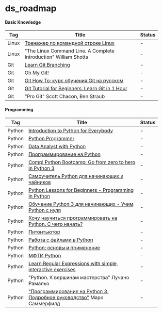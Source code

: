 # ds_roadmap

#### Basic Knowledge 
| Tag | Title | Status |
| --- | --- | --- |
| Linux | [Тренажер по командной строке Linux](https://web.mit.edu/mprat/Public/web/Terminus/Web/main.html) | - | 
| Linux | "The Linux Command Line. A Complete Introduction" William Shotts| - |
| Git | [Learn Git Branching](https://learngitbranching.js.org/?locale=ru_RU) | - | 
| Git | [Oh My Git!](https://blinry.itch.io/oh-my-git) | - |
| Git | [Git How To: курс обучения Git на русском](https://githowto.com/ru) | - |
| Git | [Git Tutorial for Beginners: Learn Git in 1 Hour](https://m.youtube.com/watch?v=8JJ101D3knE) | - |
| Git | "Pro Git" Scott Chacon, Ben Straub | - |

#### Programming
| Tag | Title | Status |
| --- | --- | --- |
| Python | [Introduction to Python for Everybody](https://www.freecodecamp.org/learn/scientific-computing-with-python/python-for-everybody/) | - |
| Python | [Python Programmer](https://www.datacamp.com/tracks/python-programmer) | - |
| Python | [Data Analyst with Python](https://app.datacamp.com/learn/career-tracks/data-analyst-with-python) | - |
| Python | [Программирование на Python]() | - |
| Python | [Compl Python Bootcamp: Go from zero to hero in Python 3](https://www.udemy.com/course/complete-python-bootcamp/) | - |
| Python | [Самоучитель	Python для начинающих и чайников](https://pythonworld.ru/samouchitel-python) | - |
| Python | [Python	Lessons for Beginners - Programming in Python](https://www.youtube.com/watch?v=n0xtO0x81cg&list=PL0lO_mIqDDFXgfuxOEDTCwsWmKezOaDTu) | - |
| Python | [Обучение Python 3 для начинающих - Учим Python c нуля](http://python-teach.ru/) | - |
| Python | [Хочу научиться программировать на Python. С чего начать?](https://tproger.ru/curriculum/python-how-to-learn/) | - |
| Python | [Питонтьютор](http://pythontutor.ru/) | - |
| Python | [Работа с файлами в Python](https://python-scripts.com/work-with-files-python) | - |
| Python | [Python: основы и применение](https://stepik.org/course/512/syllabus) | - |
| Python | [МФТИ Python ](http://judge.mipt.ru/mipt_cs_on_python3/) | - |
| Python | [Learn Regular Expressions with simple, interactive exercises](https://regexone.com/lesson/introduction_abcs) | - |
| Python | "Python. К вершинам мастерства" Лучано Рамальо | - |
| Python | ["Программирование на	Python 3. Подробное руководство"](https://www.tutorialspoint.com/python/python_quick_guide.htm) Марк Саммерфилд| - |








